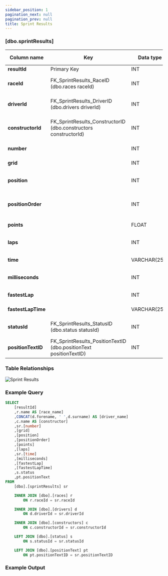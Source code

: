 ```yaml
---
sidebar_position: 1
pagination_next: null
pagination_prev: null
title: Sprint Results
---
```


### [dbo.sprintResults]
| Column name | Key | Data type | Allow NULLs | Default | Description |
| ------- | ------- | ------- | ------- | ------- | ------- |
| **resultId** |  Primary Key | INT | ☐ |  |  | 
| **raceId** | FK_SprintResults_RaceID (dbo.races raceId) | INT | ☐ | 0 | Foreign key link to races table | 
| **driverId** | FK_SprintResults_DriverID (dbo.drivers driverId) | INT | ☐ | 0 | Foreign key link to drivers table | 
| **constructorId** | FK_SprintResults_ConstructorID (dbo.constructors constructorId) | INT | ☐ | 0 | Foreign key link to constructors table | 
| **number** |  | INT | ☐ | 0 | Driver number | 
| **grid** |  | INT | ☐ | 0 | Starting grid position | 
| **position** |  | INT | ☑ |  | Official classification, if applicable | 
| **positionOrder** |  | INT | ☐ | 0 | Driver position for ordering purposes | 
| **points** |  | FLOAT | ☐ | 0 | Driver points for race | 
| **laps** |  | INT | ☐ | 0 | Number of completed laps | 
| **time** |  | VARCHAR(255) | ☑ |  | Finishing time or gap | 
| **milliseconds** |  | INT | ☑ |  | Finishing time in milliseconds | 
| **fastestLap** |  | INT | ☑ |  | Lap number of fastest lap | 
| **fastestLapTime** |  | VARCHAR(255) | ☑ |  | Lap number of fastest lap | 
| **statusId** | FK_SprintResults_StatusID (dbo.status statusId) | INT | ☐ | 0 | Foreign key link to status table | 
| **positionTextID** | FK_SprintResults_PositionTextID (dbo.positionText positionTextID) | INT | ☑ |  | Foreign key link to positionText | 

### Table Relationships

![Sprint Results](/img/table-relationships/sprintResults.png)

### Example Query

```sql
SELECT 
	[resultId]
    ,r.name AS [race_name]
    ,CONCAT(d.forename, ' ',d.surname) AS [driver_name]
    ,c.name AS [constructor]
    ,sr.[number]
    ,[grid]
    ,[position]
    ,[positionOrder]
    ,[points]
    ,[laps]
    ,sr.[time]
    ,[milliseconds]
    ,[fastestLap]
    ,[fastestLapTime]
    ,s.status
    ,pt.positionText
FROM 
	[dbo].[sprintResults] sr

	INNER JOIN [dbo].[races] r 
		ON r.raceId = sr.raceId

	INNER JOIN [dbo].[drivers] d 
		ON d.driverId = sr.driverId

	INNER JOIN [dbo].[constructors] c
		ON c.constructorId = sr.constructorId

	LEFT JOIN [dbo].[status] s 
		ON s.statusId = sr.statusId

	LEFT JOIN [dbo].[positionText] pt 
		ON pt.positionTextID = sr.positionTextID
```

### Example Output